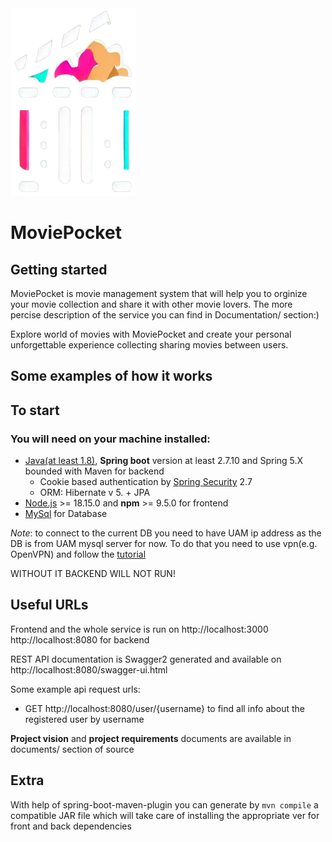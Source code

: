 <img src="src/main/frontend/src/images/logo.png"  width="200" height="300" />


# MoviePocket

## Getting started

MoviePocket is movie management system that will help you to orginize your movie collection and share it with other
movie lovers.
The more percise description of the service you can find in Documentation/ section:)


Explore world of movies with MoviePocket and create your personal unforgettable experience collecting sharing movies between users.

## Some examples of how it works

## To start

### You will need on your machine installed:

- [Java(at least 1.8)](https://www.oracle.com/java/technologies/downloads/), **Spring boot** version at least 2.7.10 and
  Spring 5.X bounded with Maven for backend
    - Cookie based authentication by [Spring Security](https://spring.io/projects/spring-security) 2.7
    - ORM: Hibernate v 5. + JPA
- [Node.js](https://nodejs.org/en) >= 18.15.0 and **npm** >= 9.5.0 for frontend
- [MySql](https://www.mysql.com/) for Database

_Note_: to connect to the current DB you need to have UAM ip address as the DB is from UAM mysql server for now. To do
that you need to use vpn(e.g. OpenVPN) and follow
the [tutorial](https://laboratoria.wmi.amu.edu.pl/en/services/vpn/windows/)

WITHOUT IT BACKEND WILL NOT RUN!

## Useful URLs

Frontend and the whole service is run on http://localhost:3000
http://localhost:8080 for backend

REST API documentation is Swagger2 generated and available on  http://localhost:8080/swagger-ui.html

Some example api request urls:

- GET http://localhost:8080/user/{username} to find all info about the registered user by username

**Project vision** and **project requirements** documents are available in documents/ section of source

## Extra

With help of spring-boot-maven-plugin you can generate by ```mvn compile``` a compatible JAR file which will take care
of installing the appropriate ver for front and back dependencies 
